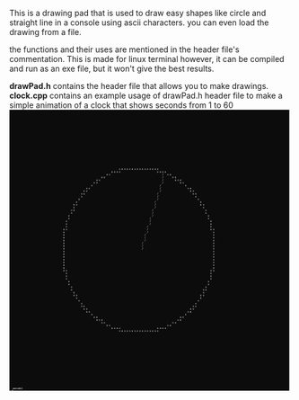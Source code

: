 This is a drawing pad that is used to draw easy shapes like circle and straight line in a console using ascii characters. 
you can even load the drawing from a file.

the functions and their uses are mentioned in the header file's commentation.
This is made for linux terminal however, it can be compiled and run as an exe file, but it won't give the best results.

<b>drawPad.h</b> contains the header file that allows you to make drawings.<br>
<b>clock.cpp</b> contains an example usage of drawPad.h header file to make a simple animation of a clock that shows seconds from 1 to 60
<img src="/clock_ss.png" height=500 width=500>
